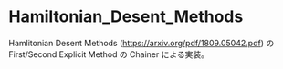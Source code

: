 # Hamiltonian_Desent_Methods

Hamlitonian Desent Methods (https://arxiv.org/pdf/1809.05042.pdf) の First/Second Explicit Method の Chainer による実装。
